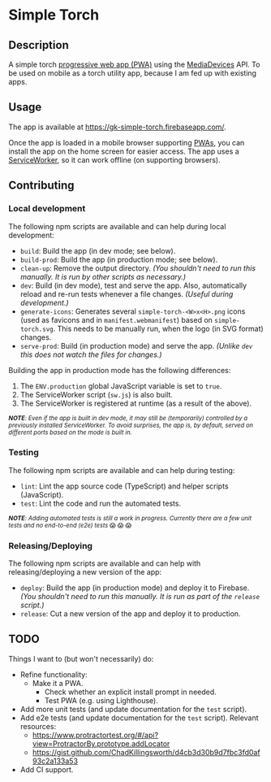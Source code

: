# Simple Torch


## Description

A simple torch [progressive web app (PWA)][mdn-pwa] using the [MediaDevices][mdn-media-devices] API.
To be used on mobile as a torch utility app, because I am fed up with existing apps.


## Usage

The app is available at https://gk-simple-torch.firebaseapp.com/.

Once the app is loaded in a mobile browser supporting [PWAs][mdn-pwa], you can install the app on the home screen for
easier access. The app uses a [ServiceWorker][mdn-sw], so it can work offline (on supporting browsers).


## Contributing


### Local development

The following npm scripts are available and can help during local development:

- `build`: Build the app (in dev mode; see below).
- `build-prod`: Build the app (in production mode; see below).
- `clean-up`: Remove the output directory.
  _(You shouldn't need to run this manually. It is run by other scripts as necessary.)_
- `dev`: Build (in dev mode), test and serve the app. Also, automatically reload and re-run tests whenever a file
  changes.
  _(Useful during development.)_
- `generate-icons`: Generates several `simple-torch-<W>x<H>.png` icons (used as favicons and in `manifest.webmanifest`)
  based on `simple-torch.svg`. This needs to be manually run, when the logo (in SVG format) changes.
- `serve-prod`: Build (in production mode) and serve the app.
  _(Unlike `dev` this does not watch the files for changes.)_

Building the app in production mode has the following differences:
1. The `ENV.production` global JavaScript variable is set to `true`.
2. The ServiceWorker script (`sw.js`) is also built.
3. The ServiceWorker is registered at runtime (as a result of the above).

<sub>

_**NOTE**:_
_Even if the app is built in dev mode, it may still be (temporarily) controlled by a previously installed
ServiceWorker. To avoid surprises, the app is, by default, served on different ports based on the mode is built in._

</sub>

### Testing

The following npm scripts are available and can help during testing:

- `lint`: Lint the app source code (TypeScript) and helper scripts (JavaScript).
- `test`: Lint the code and run the automated tests.

<sub>

_**NOTE**:_
_Adding automated tests is still a work in progress._
_Currently there are a few unit tests and no end-to-end (e2e) tests_ :scream: :scream: :scream:

</sub>

### Releasing/Deploying

The following npm scripts are available and can help with releasing/deploying a new version of the app:

- `deploy`: Build the app (in production mode) and deploy it to Firebase.
  _(You shouldn't need to run this manually. It is run as part of the `release` script.)_
- `release`: Cut a new version of the app and deploy it to production.


## TODO

Things I want to (but won't necessarily) do:

- Refine functionality:
  - Make it a PWA.
    - Check whether an explicit install prompt in needed.
    - Test PWA (e.g. using Lighthouse).
- Add more unit tests (and update documentation for the `test` script).
- Add e2e tests (and update documentation for the `test` script).
  Relevant resources:
  - https://www.protractortest.org/#/api?view=ProtractorBy.prototype.addLocator
  - https://gist.github.com/ChadKillingsworth/d4cb3d30b9d7fbc3fd0af93c2a133a53
- Add CI support.


[mdn-media-devices]: https://developer.mozilla.org/en-US/docs/Web/API/MediaDevices
[mdn-pwa]: https://developer.mozilla.org/en-US/docs/Web/Progressive_web_apps
[mdn-sw]: https://developer.mozilla.org/en-US/docs/Web/API/Service_Worker_API
